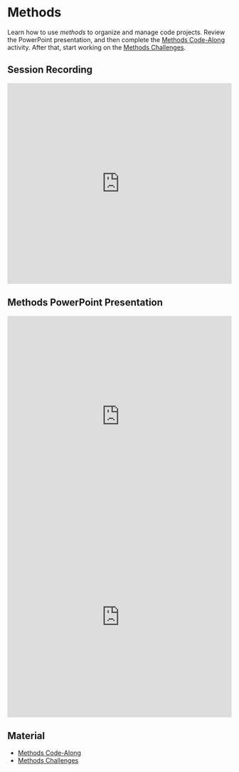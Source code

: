 # Methods
Learn how to use _methods_ to organize and manage code projects. Review the PowerPoint presentation, and then complete the [Methods Code-Along](MethodsCodeAlong.md) activity. After that, start working on the [Methods Challenges](MethodsChallenges.md).

## Session Recording
<iframe width="100%" height="450px" src="https://www.youtube.com/embed/2AmAkt0Sk-s" frameborder="0" allow="accelerometer; autoplay; clipboard-write; encrypted-media; gyroscope; picture-in-picture" allowfullscreen></iframe>

## Methods PowerPoint Presentation
<iframe src='https://view.officeapps.live.com/op/embed.aspx?src=https://hylandtechclub.com/cs-101/Methods/Methods.pptx' width='100%' height='450px' frameborder='0'></iframe>
<iframe width="100%" height="450px" src="https://www.youtube.com/embed/fZ4GTVkFa0s" frameborder="0" allow="accelerometer; autoplay; encrypted-media; gyroscope; picture-in-picture" allowfullscreen></iframe>

## Material
- [Methods Code-Along](MethodsCodeAlong.md)
- [Methods Challenges](MethodsChallenges.md)